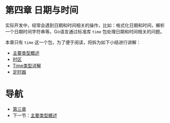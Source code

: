 # 第四章 日期与时间 #

实际开发中，经常会遇到日期和时间相关的操作，比如：格式化日期和时间，解析一个日期时间字符串等。Go语言通过标准库 `time` 包处理日期和时间相关的问题。

本章只有 `time` 这一个包，为了便于阅读，将拆为如下小结进行讲解：

- [主要类型概述](04.1.md)
- [时区](04.2.md)
- [Time类型详解](04.3.md)
- [定时器](04.4.md)

# 导航 #

- [第三章](/chapter03/03.0.md)
- 下一节：[主要类型概述](04.1.md)
